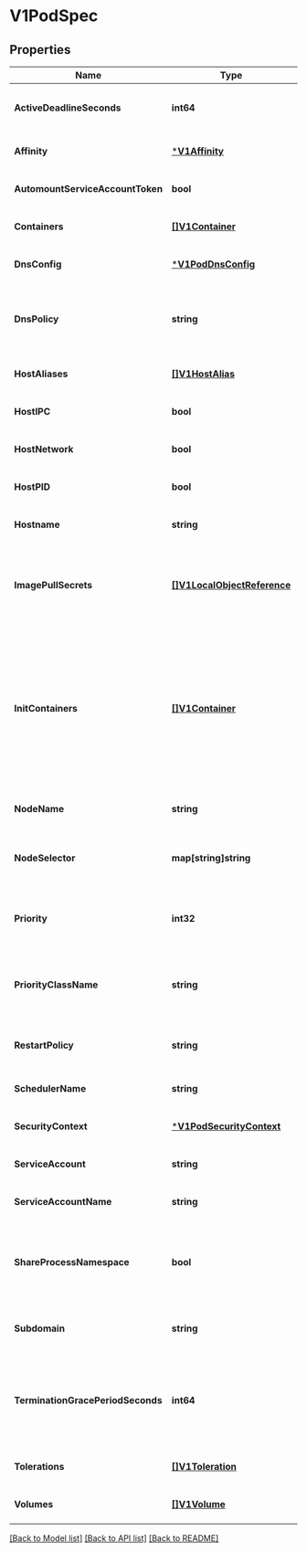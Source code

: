 # V1PodSpec

## Properties
Name | Type | Description | Notes
------------ | ------------- | ------------- | -------------
**ActiveDeadlineSeconds** | **int64** | Optional duration in seconds the pod may be active on the node relative to StartTime before the system will actively try to mark it failed and kill associated containers. Value must be a positive integer. | [optional] [default to null]
**Affinity** | [***V1Affinity**](v1.Affinity.md) | If specified, the pod&#39;s scheduling constraints | [optional] [default to null]
**AutomountServiceAccountToken** | **bool** | AutomountServiceAccountToken indicates whether a service account token should be automatically mounted. | [optional] [default to null]
**Containers** | [**[]V1Container**](v1.Container.md) | List of containers belonging to the pod. Containers cannot currently be added or removed. There must be at least one container in a Pod. Cannot be updated. | [default to null]
**DnsConfig** | [***V1PodDnsConfig**](v1.PodDNSConfig.md) | Specifies the DNS parameters of a pod. Parameters specified here will be merged to the generated DNS configuration based on DNSPolicy. | [optional] [default to null]
**DnsPolicy** | **string** | Set DNS policy for the pod. Defaults to \&quot;ClusterFirst\&quot;. Valid values are &#39;ClusterFirstWithHostNet&#39;, &#39;ClusterFirst&#39;, &#39;Default&#39; or &#39;None&#39;. DNS parameters given in DNSConfig will be merged with the policy selected with DNSPolicy. To have DNS options set along with hostNetwork, you have to specify DNS policy explicitly to &#39;ClusterFirstWithHostNet&#39;. | [optional] [default to null]
**HostAliases** | [**[]V1HostAlias**](v1.HostAlias.md) | HostAliases is an optional list of hosts and IPs that will be injected into the pod&#39;s hosts file if specified. This is only valid for non-hostNetwork pods. | [optional] [default to null]
**HostIPC** | **bool** | Use the host&#39;s ipc namespace. Optional: Default to false. | [optional] [default to null]
**HostNetwork** | **bool** | Host networking requested for this pod. Use the host&#39;s network namespace. If this option is set, the ports that will be used must be specified. Default to false. | [optional] [default to null]
**HostPID** | **bool** | Use the host&#39;s pid namespace. Optional: Default to false. | [optional] [default to null]
**Hostname** | **string** | Specifies the hostname of the Pod If not specified, the pod&#39;s hostname will be set to a system-defined value. | [optional] [default to null]
**ImagePullSecrets** | [**[]V1LocalObjectReference**](v1.LocalObjectReference.md) | ImagePullSecrets is an optional list of references to secrets in the same namespace to use for pulling any of the images used by this PodSpec. If specified, these secrets will be passed to individual puller implementations for them to use. For example, in the case of docker, only DockerConfig type secrets are honored. More info: https://kubernetes.io/docs/concepts/containers/images#specifying-imagepullsecrets-on-a-pod | [optional] [default to null]
**InitContainers** | [**[]V1Container**](v1.Container.md) | List of initialization containers belonging to the pod. Init containers are executed in order prior to containers being started. If any init container fails, the pod is considered to have failed and is handled according to its restartPolicy. The name for an init container or normal container must be unique among all containers. Init containers may not have Lifecycle actions, Readiness probes, or Liveness probes. The resourceRequirements of an init container are taken into account during scheduling by finding the highest request/limit for each resource type, and then using the max of of that value or the sum of the normal containers. Limits are applied to init containers in a similar fashion. Init containers cannot currently be added or removed. Cannot be updated. More info: https://kubernetes.io/docs/concepts/workloads/pods/init-containers/ | [optional] [default to null]
**NodeName** | **string** | NodeName is a request to schedule this pod onto a specific node. If it is non-empty, the scheduler simply schedules this pod onto that node, assuming that it fits resource requirements. | [optional] [default to null]
**NodeSelector** | **map[string]string** | NodeSelector is a selector which must be true for the pod to fit on a node. Selector which must match a node&#39;s labels for the pod to be scheduled on that node. More info: https://kubernetes.io/docs/concepts/configuration/assign-pod-node/ | [optional] [default to null]
**Priority** | **int32** | The priority value. Various system components use this field to find the priority of the pod. When Priority Admission Controller is enabled, it prevents users from setting this field. The admission controller populates this field from PriorityClassName. The higher the value, the higher the priority. | [optional] [default to null]
**PriorityClassName** | **string** | If specified, indicates the pod&#39;s priority. \&quot;system-node-critical\&quot; and \&quot;system-cluster-critical\&quot; are two special keywords which indicate the highest priorities with the former being the highest priority. Any other name must be defined by creating a PriorityClass object with that name. If not specified, the pod priority will be default or zero if there is no default. | [optional] [default to null]
**RestartPolicy** | **string** | Restart policy for all containers within the pod. One of Always, OnFailure, Never. Default to Always. More info: https://kubernetes.io/docs/concepts/workloads/pods/pod-lifecycle/#restart-policy | [optional] [default to null]
**SchedulerName** | **string** | If specified, the pod will be dispatched by specified scheduler. If not specified, the pod will be dispatched by default scheduler. | [optional] [default to null]
**SecurityContext** | [***V1PodSecurityContext**](v1.PodSecurityContext.md) | SecurityContext holds pod-level security attributes and common container settings. Optional: Defaults to empty.  See type description for default values of each field. | [optional] [default to null]
**ServiceAccount** | **string** | DeprecatedServiceAccount is a depreciated alias for ServiceAccountName. Deprecated: Use serviceAccountName instead. | [optional] [default to null]
**ServiceAccountName** | **string** | ServiceAccountName is the name of the ServiceAccount to use to run this pod. More info: https://kubernetes.io/docs/tasks/configure-pod-container/configure-service-account/ | [optional] [default to null]
**ShareProcessNamespace** | **bool** | Share a single process namespace between all of the containers in a pod. When this is set containers will be able to view and signal processes from other containers in the same pod, and the first process in each container will not be assigned PID 1. HostPID and ShareProcessNamespace cannot both be set. Optional: Default to false. This field is alpha-level and is honored only by servers that enable the PodShareProcessNamespace feature. | [optional] [default to null]
**Subdomain** | **string** | If specified, the fully qualified Pod hostname will be \&quot;&lt;hostname&gt;.&lt;subdomain&gt;.&lt;pod namespace&gt;.svc.&lt;cluster domain&gt;\&quot;. If not specified, the pod will not have a domainname at all. | [optional] [default to null]
**TerminationGracePeriodSeconds** | **int64** | Optional duration in seconds the pod needs to terminate gracefully. May be decreased in delete request. Value must be non-negative integer. The value zero indicates delete immediately. If this value is nil, the default grace period will be used instead. The grace period is the duration in seconds after the processes running in the pod are sent a termination signal and the time when the processes are forcibly halted with a kill signal. Set this value longer than the expected cleanup time for your process. Defaults to 30 seconds. | [optional] [default to null]
**Tolerations** | [**[]V1Toleration**](v1.Toleration.md) | If specified, the pod&#39;s tolerations. | [optional] [default to null]
**Volumes** | [**[]V1Volume**](v1.Volume.md) | List of volumes that can be mounted by containers belonging to the pod. More info: https://kubernetes.io/docs/concepts/storage/volumes | [optional] [default to null]

[[Back to Model list]](../README.md#documentation-for-models) [[Back to API list]](../README.md#documentation-for-api-endpoints) [[Back to README]](../README.md)


